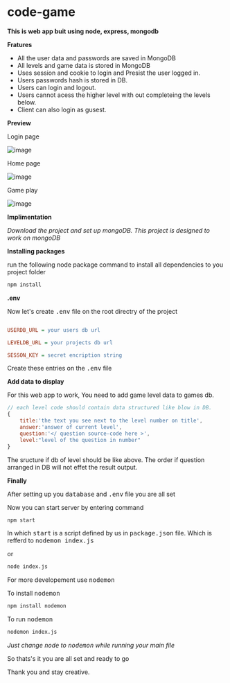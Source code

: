 # code-game

**This is web app buit using node, express, mongodb**

**Fratures**
* All the user data and passwords are saved in MongoDB
* All levels and game data is stored in MongoDB
* Uses session and cookie to login and Presist the user logged in.
* Users passwords hash is stored in DB.
* Users can login and logout.
* Users cannot acess the higher level with out completeing the levels below.
* Client can also login as gusest.

**Preview**

Login page

![image](https://remindev.github.io/code-game/info/thump01.png)

Home page

![image](https://remindev.github.io/code-game/info/thump02.png)

Game play

![image](https://remindev.github.io/code-game/info/thump03.png)

**Implimentation**

*Download the project and set up mongoDB.* 
*This project is designed to work on mongoDB*

**Installing packages**

run the following node package command to install all dependencies to you project folder

```bash
npm install
```

**.env**

Now let's create <kbd>.env</kbd> file on the root directry of the project

```ini

USERDB_URL = your users db url

LEVELDB_URL = your projects db url

SESSON_KEY = secret encription string

```
Create these entries on the <kbd>.env</kbd> file

**Add data to display**

For this web app to work, You need to add game level data to games  db.

```js
// each level code should contain data structured like blow in DB.
{
    title:'the text you see next to the level number on title',
    answer:'answer of current level',
    question:'</ question source-code here >',
    level:"level of the question in number"
}
```

The sructure if db of level should be like above. The order if question arranged in DB will not effet the result output.

**Finally**

After setting up you <kbd>database</kbd> and <kbd>.env</kbd> file you are all set

Now you can start server by entering command

```bash
npm start
```

In which <kbd>start</kbd> is a script defined by us in <kbd>package.json</kbd> file. Which is refferd to <kbd>nodemon index.js</kbd>

or

```bash
node index.js
```

For more developement use <kbd> nodemon</kdb>

To install <kbd> nodemon</kdb> 

```bash
npm install nodemon
```
To run <kbd> nodemon</kbd> 

```bash
nodemon index.js
```
*Just change <kbd> node</kbd> to <kbd>nodemon</kbd> while running your main file*

So thats's it you are all set and ready to go 

Thank you and stay creative.